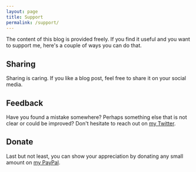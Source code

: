 ```yaml
---
layout: page
title: Support
permalink: /support/
---
```


The content of this blog is provided freely. If you find it useful and you want
to support me, here's a couple of ways you can do that.

## Sharing

Sharing is caring. If you like a blog post, feel free to share it on your social
media.

## Feedback

Have you found a mistake somewhere? Perhaps something else that is not clear or
could be improved? Don't hesitate to reach out on
[my Twitter](https://twitter.com/ngeor).

## Donate

Last but not least, you can show your appreciation by donating any small amount
on [my PayPal](https://www.paypal.me/ngeor42).
